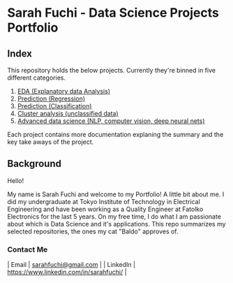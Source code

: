 # Sarah Fuchi - Data Science Projects Portfolio

## Index

This repository holds the below projects. Currently they're binned in five different categories.

1. [EDA (Explanatory data Analysis)](https://github.com/sarahfuchi/Data-Science/tree/main/EDA%20(Explanatory%20Data%20Analysis))
2. [Prediction (Regression)](https://github.com/sarahfuchi/Data-Science/tree/main/Prediction%20(Regression))
3. [Prediction (Classification)](https://github.com/sarahfuchi/Data-Science/blob/main/Prediction%20(Classification)/README.md)
4. [Cluster analysis (unclassified data)]()
5. [Advanced data science (NLP, computer vision, deep neural nets)](https://github.com/sarahfuchi/Data-Science/tree/main/Advanced%20data%20science%20(NLP%2C%20computer%20vision%2C%20deep%20neural%20nets))

Each project contains more documentation explaning the summary and the key take aways of the project. 

## Background

Hello! 

My name is Sarah Fuchi and welcome to my Portfolio! A little bit about me. I did my undergraduate at Tokyo Institute of Technology in Electrical Engineering and have been working as a Quality Engineer at Fatolko Electronics for the last 5 years. On my free time, I do what I am passionate about which is Data Science and it's applications. This repo summarizes my selected repositories, the ones my cat "Baldo" approves of.

### Contact Me

| Email | sarahfuchi@gmail.com |
| LinkedIn | https://www.linkedin.com/in/sarahfuchi/ |
